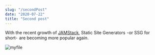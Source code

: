 ```yaml
---
slug: "/secondPost"
date: "2020-07-22"
title: "Second post"
---
```


With the recent growth of [JAMStack](https://jamstack.wtf/), Static Site Generators  -or SSG for short-  are becoming more popular again.

![myfile](https://user-images.githubusercontent.com/52455330/139071980-91302a8a-37b1-4196-803e-f91b1de2ee5b.gif)
